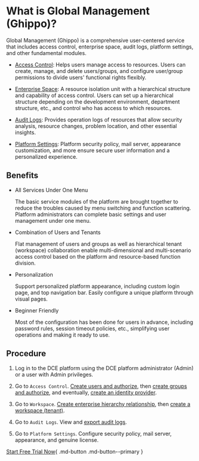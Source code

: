 # What is Global Management (Ghippo)?

Global Management (Ghippo) is a comprehensive user-centered service that includes access control, enterprise space, audit logs, platform settings, and other fundamental modules.

- [Access Control](../user-guide/access-control/global.md): Helps users manage access to resources. Users can create, manage, and delete users/groups, and configure user/group permissions to divide users' functional rights flexibly.

- [Enterprise Space](../user-guide/workspace/ws-folder.md): A resource isolation unit with a hierarchical structure and capability of access control. Users can set up a hierarchical structure depending on the development environment, department structure, etc., and control who has access to which resources.

- [Audit Logs](../user-guide/audit-log.md): Provides operation logs of resources that allow security analysis, resource changes, problem location, and other essential insights.

- [Platform Settings](../user-guide/platform-setting/MailServer.md): Platform security policy, mail server, appearance customization, and more ensure secure user information and a personalized experience.

## Benefits

- All Services Under One Menu

    The basic service modules of the platform are brought together to reduce the troubles caused by menu switching and function scattering. Platform administrators can complete basic settings and user management under one menu.

- Combination of Users and Tenants

    Flat management of users and groups as well as hierarchical tenant (workspace) collaboration enable multi-dimensional and multi-scenario access control based on the platform and resource-based function division.

- Personalization

    Support personalized platform appearance, including custom login page, and top navigation bar. Easily configure a unique platform through visual pages.

- Beginner Friendly
  
    Most of the configuration has been done for users in advance, including password rules, session timeout policies, etc., simplifying user operations and making it ready to use.

## Procedure

1. Log in to the DCE platform using the DCE platform administrator (Admin) or a user with Admin privileges.

2. Go to `Access Control`. [Create users and authorize](../user-guide/access-control/User.md), then [create groups and authorize](../user-guide/access-control/Group.md), and eventually, [create an identity provider](../user-guide/access-control/idprovider.md).

3. Go to `Workspace`. [Create enterprise hierarchy relationship](../user-guide/workspace/ws-folder.md), then [create a workspace (tenant)](../user-guide/workspace/Workspaces.md).

4. Go to `Audit Logs`. View and [export audit logs](../user-guide/audit-log.md).

5. Go to `Platform Settings`. Configure security policy, mail server, appearance, and genuine license.

[Start Free Trial Now](../../dce/license0.md){ .md-button .md-button--primary }
